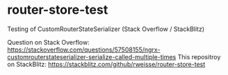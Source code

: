 # router-store-test
Testing of CustomRouterStateSerializer (Stack Overflow / StackBlitz)

Question on Stack Overflow: https://stackoverflow.com/questions/57508155/ngrx-customrouterstateserializer-serialize-called-multiple-times
This repositroy on StackBlitz: https://stackblitz.com/github/rweisse/router-store-test